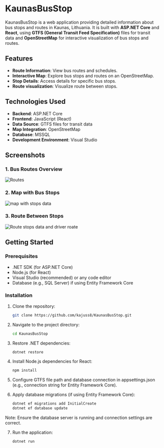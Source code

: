 # KaunasBusStop

KaunasBusStop is a web application providing detailed information about bus stops and routes in Kaunas, Lithuania. It is built with **ASP.NET Core** and **React**, using **GTFS (General Transit Feed Specification)** files for transit data and **OpenStreetMap** for interactive visualization of bus stops and routes.

## Features

- **Route Information**: View bus routes and schedules.
- **Interactive Map**: Explore bus stops and routes on an OpenStreetMap.
- **Stop Details**: Access details for specific bus stops.
- **Route visualization**: Visualize route between stops.

## Technologies Used

- **Backend**: ASP.NET Core
- **Frontend**: JavaScript (React)
- **Data Source**: GTFS files for transit data
- **Map Integration**: OpenStreetMap
- **Database**: MSSQL
- **Development Environment**: Visual Studio

## Screenshots

### 1. Bus Routes Overview
![Routes](https://github.com/user-attachments/assets/b2c72546-35b0-4dc2-9afb-426f2d4e6020)

### 2. Map with Bus Stops
![map with stops data](https://github.com/user-attachments/assets/a2395b1c-69ef-4ee5-b42a-b488e121901e)


### 3. Route Between Stops
![Route stops data and driver roate](https://github.com/user-attachments/assets/b23ddfed-b407-41f4-8c2e-1dc1d924aa7c)


## Getting Started

### Prerequisites
- .NET SDK (for ASP.NET Core)
- Node.js (for React)
- Visual Studio (recommended) or any code editor
- Database (e.g., SQL Server) if using Entity Framework Core

### Installation
1. Clone the repository:
   ```bash
   git clone https://github.com/kajuss8/KaunasBusStop.git

2. Navigate to the project directory:
   ```bash
   cd KaunasBusStop

3. Restore .NET dependencies:
   ```bash
   dotnet restore

4. Install Node.js dependencies for React:
   ```bash
   npm install

5. Configure GTFS file path and database connection in appsettings.json (e.g., connection string for Entity Framework Core).

6. Apply database migrations (if using Entity Framework Core):
   ```bash
   dotnet ef migrations add InitialCreate
   dotnet ef database update
Note: Ensure the database server is running and connection settings are correct.

7. Run the application:
   ```bash
   dotnet run
